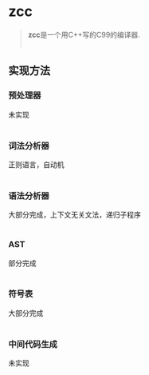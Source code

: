 # zcc
> **zcc**是一个用C++写的C99的编译器.
<br><br>

## 实现方法

### 预处理器
未实现
<br><br>

### 词法分析器
正则语言，自动机
<br><br>

### 语法分析器
大部分完成，上下文无关文法，递归子程序
<br><br>

### AST
部分完成
<br><br>

### 符号表
大部分完成
<br><br>

### 中间代码生成
未实现
<br><br>
